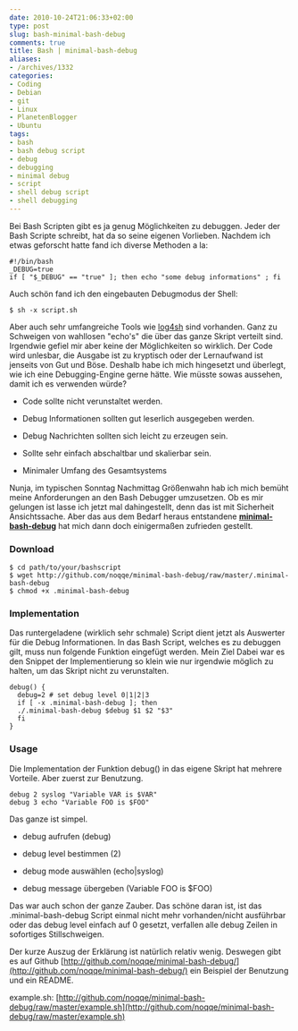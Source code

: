 ```yaml
---
date: 2010-10-24T21:06:33+02:00
type: post
slug: bash-minimal-bash-debug
comments: true
title: Bash | minimal-bash-debug
aliases:
- /archives/1332
categories:
- Coding
- Debian
- git
- Linux
- PlanetenBlogger
- Ubuntu
tags:
- bash
- bash debug script
- debug
- debugging
- minimal debug
- script
- shell debug script
- shell debugging
---
```


Bei Bash Scripten gibt es ja genug Möglichkeiten zu debuggen. Jeder der Bash Scripte schreibt, hat da so seine eigenen Vorlieben. Nachdem ich etwas geforscht hatte fand ich diverse Methoden a la:

```
#!/bin/bash
_DEBUG=true
if [ "$_DEBUG" == "true" ]; then echo "some debug informations" ; fi
```


Auch schön fand ich den eingebauten Debugmodus der Shell:

```
$ sh -x script.sh
```


Aber auch sehr umfangreiche Tools wie [log4sh](http://log4sh.svn.sourceforge.net/svnroot/log4sh/trunk/source/1.5/doc/log4sh.html) sind vorhanden. Ganz zu Schweigen von wahllosen "echo's" die über das ganze Skript verteilt sind. Irgendwie gefiel mir aber keine der Möglichkeiten so wirklich. Der Code wird unlesbar, die Ausgabe ist zu kryptisch oder der Lernaufwand ist jenseits von Gut und Böse. Deshalb habe ich mich hingesetzt und überlegt, wie ich eine Debugging-Engine gerne hätte. Wie müsste sowas aussehen, damit ich es verwenden würde?



	
  * Code sollte nicht verunstaltet werden.

	
  * Debug Informationen sollten gut leserlich ausgegeben werden.

	
  * Debug Nachrichten sollten sich leicht zu erzeugen sein.

	
  * Sollte sehr einfach abschaltbar und skalierbar sein.

	
  * Minimaler Umfang des Gesamtsystems


Nunja, im typischen Sonntag Nachmittag Größenwahn hab ich mich bemüht meine Anforderungen an den Bash Debugger umzusetzen. Ob es mir gelungen ist lasse ich jetzt mal dahingestellt, denn das ist mit Sicherheit Ansichtssache. Aber das aus dem Bedarf heraus entstandene **[minimal-bash-debug](http://github.com/noqqe/minimal-bash-debug/)** hat mich dann doch einigermaßen zufrieden gestellt.




### Download





    $ cd path/to/your/bashscript
    $ wget http://github.com/noqqe/minimal-bash-debug/raw/master/.minimal-bash-debug
    $ chmod +x .minimal-bash-debug






### Implementation


Das runtergeladene (wirklich sehr schmale) Script dient jetzt als Auswerter für die Debug Informationen. In das Bash Script, welches es zu debuggen gilt, muss nun folgende Funktion eingefügt werden. Mein Ziel Dabei war es den Snippet der Implementierung so klein wie nur irgendwie möglich zu halten, um das Skript nicht zu verunstalten.



    debug() {
      debug=2 # set debug level 0|1|2|3
      if [ -x .minimal-bash-debug ]; then
      ./.minimal-bash-debug $debug $1 $2 "$3"
      fi
    }





### Usage


Die Implementation der Funktion debug() in das eigene Skript hat mehrere Vorteile. Aber zuerst zur Benutzung.

```
debug 2 syslog "Variable VAR is $VAR"
debug 3 echo "Variable FOO is $FOO"
```


Das ganze ist simpel.



	
  * debug aufrufen (debug)

	
  * debug level bestimmen (2)

	
  * debug mode auswählen (echo|syslog)

	
  * debug message übergeben (Variable FOO is $FOO)


Das war auch schon der ganze Zauber. Das schöne daran ist, ist das .minimal-bash-debug Script einmal nicht mehr vorhanden/nicht ausführbar oder das debug level einfach auf 0 gesetzt, verfallen alle debug Zeilen in sofortiges Stillschweigen.

Der kurze Auszug der Erklärung ist natürlich relativ wenig. Deswegen gibt es auf Github [http://github.com/noqqe/minimal-bash-debug/](http://github.com/noqqe/minimal-bash-debug/) ein Beispiel der Benutzung und ein README.

example.sh: [http://github.com/noqqe/minimal-bash-debug/raw/master/example.sh](http://github.com/noqqe/minimal-bash-debug/raw/master/example.sh)
